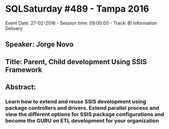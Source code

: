 # SQLSaturday #489 - Tampa 2016
Event Date: 27-02-2016 - Session time: 09:00:00 - Track: BI Information Delivery
## Speaker: Jorge Novo
## Title: Parent, Child development Using SSIS Framework
## Abstract:
### Learn how to extend and reuse SSIS development using package controllers and drivers. Extend parallel process and view the different options for SSIS package configurations and become the GURU on ETL development for your organization
